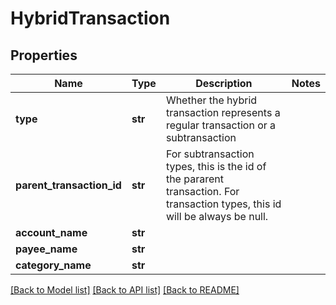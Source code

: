 # HybridTransaction

## Properties
Name | Type | Description | Notes
------------ | ------------- | ------------- | -------------
**type** | **str** | Whether the hybrid transaction represents a regular transaction or a subtransaction | 
**parent_transaction_id** | **str** | For subtransaction types, this is the id of the pararent transaction.  For transaction types, this id will be always be null. | 
**account_name** | **str** |  | 
**payee_name** | **str** |  | 
**category_name** | **str** |  | 

[[Back to Model list]](../README.md#documentation-for-models) [[Back to API list]](../README.md#documentation-for-api-endpoints) [[Back to README]](../README.md)


